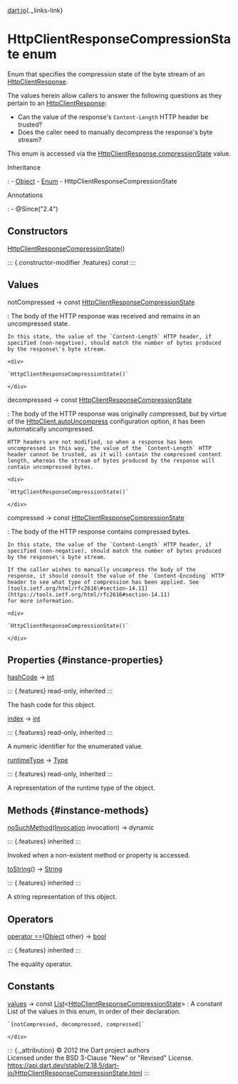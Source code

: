 [dart:io](../dart-io/dart-io-library){._links-link}

HttpClientResponseCompressionState enum
=======================================

Enum that specifies the compression state of the byte stream of an
[HttpClientResponse](httpclientresponse-class).

The values herein allow callers to answer the following questions as
they pertain to an [HttpClientResponse](httpclientresponse-class):

-   Can the value of the response\'s `Content-Length` HTTP header be
    trusted?
-   Does the caller need to manually decompress the response\'s byte
    stream?

This enum is accessed via the
[HttpClientResponse.compressionState](httpclientresponse/compressionstate)
value.

Inheritance

:   -   [Object](../dart-core/object-class)
    -   [Enum](../dart-core/enum-class)
    -   HttpClientResponseCompressionState

Annotations

:   -   \@Since(\"2.4\")

Constructors
------------

[HttpClientResponseCompressionState](httpclientresponsecompressionstate/httpclientresponsecompressionstate)()

::: {.constructor-modifier .features}
const
:::

Values
------

notCompressed → const [HttpClientResponseCompressionState](httpclientresponsecompressionstate)

:   The body of the HTTP response was received and remains in an
    uncompressed state.

    In this state, the value of the `Content-Length` HTTP header, if
    specified (non-negative), should match the number of bytes produced
    by the response\'s byte stream.

    <div>

    `HttpClientResponseCompressionState()`

    </div>

decompressed → const [HttpClientResponseCompressionState](httpclientresponsecompressionstate)

:   The body of the HTTP response was originally compressed, but by
    virtue of the [HttpClient.autoUncompress](httpclient/autouncompress)
    configuration option, it has been automatically uncompressed.

    HTTP headers are not modified, so when a response has been
    uncompressed in this way, the value of the `Content-Length` HTTP
    header cannot be trusted, as it will contain the compressed content
    length, whereas the stream of bytes produced by the response will
    contain uncompressed bytes.

    <div>

    `HttpClientResponseCompressionState()`

    </div>

compressed → const [HttpClientResponseCompressionState](httpclientresponsecompressionstate)

:   The body of the HTTP response contains compressed bytes.

    In this state, the value of the `Content-Length` HTTP header, if
    specified (non-negative), should match the number of bytes produced
    by the response\'s byte stream.

    If the caller wishes to manually uncompress the body of the
    response, it should consult the value of the `Content-Encoding` HTTP
    header to see what type of compression has been applied. See
    [tools.ietf.org/html/rfc2616\#section-14.11](https://tools.ietf.org/html/rfc2616#section-14.11)
    for more information.

    <div>

    `HttpClientResponseCompressionState()`

    </div>

Properties {#instance-properties}
----------

[hashCode](../dart-core/object/hashcode) → [int](../dart-core/int-class)

::: {.features}
read-only, inherited
:::

The hash code for this object.

[index](../dart-core/enum/index) → [int](../dart-core/int-class)

::: {.features}
read-only, inherited
:::

A numeric identifier for the enumerated value.

[runtimeType](../dart-core/object/runtimetype) →
[Type](../dart-core/type-class)

::: {.features}
read-only, inherited
:::

A representation of the runtime type of the object.

Methods {#instance-methods}
-------

[noSuchMethod](../dart-core/object/nosuchmethod)([Invocation](../dart-core/invocation-class)
invocation) → dynamic

::: {.features}
inherited
:::

Invoked when a non-existent method or property is accessed.

[toString](../dart-core/object/tostring)() →
[String](../dart-core/string-class)

::: {.features}
inherited
:::

A string representation of this object.

Operators
---------

[operator
==](../dart-core/object/operator_equals)([Object](../dart-core/object-class)
other) → [bool](../dart-core/bool-class)

::: {.features}
inherited
:::

The equality operator.

Constants
---------

[values](httpclientresponsecompressionstate/values-constant) → const [List](../dart-core/list-class)\<[HttpClientResponseCompressionState](httpclientresponsecompressionstate)\>
:   A constant List of the values in this enum, in order of their
    declaration.
    <div>

    `[notCompressed, decompressed, compressed]`

    </div>

::: {._attribution}
© 2012 the Dart project authors\
Licensed under the BSD 3-Clause \"New\" or \"Revised\" License.\
<https://api.dart.dev/stable/2.18.5/dart-io/HttpClientResponseCompressionState.html>
:::
